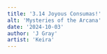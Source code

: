 ```yaml
---
title: '3.14 Joyous Consumas!'
alt: 'Mysteries of the Arcana'
date: '2024-10-03'
author: 'J Gray'
artist: 'Keira'
---
```

